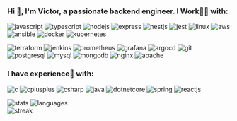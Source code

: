 ### Hi 👋, I'm Victor, a passionate backend engineer. I Work👨‍💻 with:

![javascript](https://raw.githubusercontent.com/everman32/everman32/main/assets/apps_tools/javascript.svg) 
![typescript](https://raw.githubusercontent.com/everman32/everman32/main/assets/apps_tools/typescript.svg)
![nodejs](https://raw.githubusercontent.com/everman32/everman32/main/assets/apps_tools/nodejs.svg)
![express](https://raw.githubusercontent.com/everman32/everman32/main/assets/apps_tools/express.svg)
![nestjs](https://raw.githubusercontent.com/everman32/everman32/main/assets/apps_tools/nestjs.svg)
![jest](https://raw.githubusercontent.com/everman32/everman32/main/assets/apps_tools/jest.svg)
![linux](https://raw.githubusercontent.com/everman32/everman32/main/assets/apps_tools/linux.svg)
![aws](https://raw.githubusercontent.com/everman32/everman32/main/assets/apps_tools/aws.svg)
![ansible](https://raw.githubusercontent.com/everman32/everman32/main/assets/apps_tools/ansible.svg)
![docker](https://raw.githubusercontent.com/everman32/everman32/main/assets/apps_tools/docker.svg)
![kubernetes](https://raw.githubusercontent.com/everman32/everman32/main/assets/apps_tools/kubernetes.svg)<br/>

![terraform](https://raw.githubusercontent.com/everman32/everman32/main/assets/apps_tools/terraform.svg)
![jenkins](https://raw.githubusercontent.com/everman32/everman32/main/assets/apps_tools/jenkins.svg)
![prometheus](https://raw.githubusercontent.com/everman32/everman32/main/assets/apps_tools/prometheus.svg)
![grafana](https://raw.githubusercontent.com/everman32/everman32/main/assets/apps_tools/grafana.svg)
![argocd](https://raw.githubusercontent.com/everman32/everman32/main/assets/apps_tools/argocd.svg)
![git](https://raw.githubusercontent.com/everman32/everman32/main/assets/apps_tools/git.svg)
![postgresql](https://raw.githubusercontent.com/everman32/everman32/main/assets/apps_tools/postgresql.svg)
![mysql](https://raw.githubusercontent.com/everman32/everman32/main/assets/apps_tools/mysql.svg)
![mongodb](https://raw.githubusercontent.com/everman32/everman32/main/assets/apps_tools/mongodb.svg)
![nginx](https://raw.githubusercontent.com/everman32/everman32/main/assets/apps_tools/nginx.svg)
![apache](https://raw.githubusercontent.com/everman32/everman32/main/assets/apps_tools/apache.svg)

### I have experience🚀 with:

![c](https://raw.githubusercontent.com/everman32/everman32/main/assets/apps_tools/c.svg)
![cplusplus](https://raw.githubusercontent.com/everman32/everman32/main/assets/apps_tools/cplusplus.svg)
![csharp](https://raw.githubusercontent.com/everman32/everman32/main/assets/apps_tools/csharp.svg)
![java](https://raw.githubusercontent.com/everman32/everman32/main/assets/apps_tools/java.svg)
![dotnetcore](https://raw.githubusercontent.com/everman32/everman32/main/assets/apps_tools/dotnetcore.svg)
![spring](https://raw.githubusercontent.com/everman32/everman32/main/assets/apps_tools/spring.svg)
![reactjs](https://raw.githubusercontent.com/everman32/everman32/main/assets/apps_tools/react.svg)<br/>

![stats](https://github-readme-stats.vercel.app/api?username=everman32&theme=github_dark&show_icons=true&count_private=true&hide_border=true&card_width=400px&line_height=20)
![languages](https://github-readme-stats.vercel.app/api/top-langs/?username=everman32&theme=github_dark&layout=compact&count_private=true&hide_border=true) <br/>
![streak](https://github-readme-streak-stats.herokuapp.com/?user=everman32&theme=github-dark&hide_border=true&dates=4C8EDA&ring=4C8EDA&stroke=1F6FEA&fire=EB5454)
